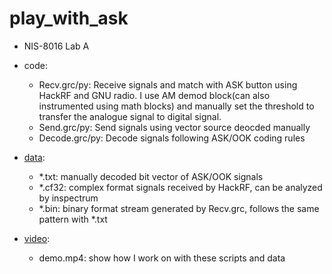 # play_with_ask

* NIS-8016 Lab A

* code:
    * Recv.grc/py: Receive signals and match with ASK button using HackRF and GNU radio. I use AM demod block(can also instrumented using math blocks) and manually set the threshold to transfer the analogue signal to digital signal. 
    * Send.grc/py: Send signals using vector source deocded manually
    * Decode.grc/py: Decode signals following ASK/OOK coding rules

* [data](https://jbox.sjtu.edu.cn/l/610CT9):

    * *.txt: manually decoded bit vector of ASK/OOK signals
    * *.cf32: complex format signals received by HackRF, can be analyzed by inspectrum
    * *.bin: binary format stream generated by Recv.grc, follows the same pattern with *.txt 

* [video](https://jbox.sjtu.edu.cn/l/V10NC2):
    * demo.mp4: show how I work on with these scripts and data 
